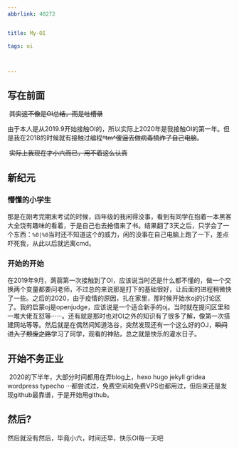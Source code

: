 ```yaml
---
abbrlink: 40272


title: My-OI

tags: oi



---
```










## 写在前面

​	~~其实这不像是OI总结，而是吐槽录~~

​	由于本人是从2019.9开始接触OI的，所以实际上2020年是我接触OI的第一年。但是我在2018的时候就有接触过编程~~^tm^傻逼去做病毒搞炸了自己电脑~~。

​	~~实际上我现在才小六而已，用不着这么认真~~

<!-- more -->

## 新纪元

### 懵懂的小学生

​	那是在刚考完期末考试的时候，四年级的我闲得没事，看到有同学在抱着一本黑客大全饶有趣味的看着，于是自己也去~~抢~~借来了书。结果翻了3天之后，只学会了一个东西：`%0|%0`当时还不知道这个的威力，闲的没事在自己电脑上跑了一下，差点吓死我，从此以后就远离cmd。

### 开始的开始

​	在2019年9月，蒟蒻第一次接触到了OI，应该说当时还是什么都不懂的，做一个交换两个变量都要问老师，不过总的来说那是打下的基础很好，让后面的进程稍微快了一些。之后的2020，由于疫情的原因，扎在家里，那时候开始水oj的讨论区了。我的启蒙oj是openjudge，应该说是一个适合新手的oj。当时就在提问区里和一堆大佬互怼等······。还有就是那时也对OI之外的知识有了很多了解，像第一次搭建网站等等。然后就是在偶然间知道洛谷，突然发现还有一个这么好的OJ，~~瞬间进入了颓废之路~~学习了珂学，观看的神贴，总之就是快乐的灌水日子。

## 开始不务正业

​	2020的下半年，大部分时间都用在弄blog上，hexo hugo jekyll gridea wordpress typecho ···都尝试过，免费空间和免费VPS也都用过，但后来还是发现github最靠谱，于是开始用github。

## 然后?

然后就没有然后，毕竟小六，时间还早，快乐OI每一天吧





​	

 

